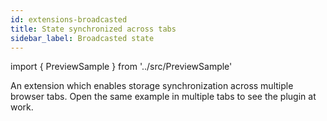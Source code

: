 ```yaml
---
id: extensions-broadcasted
title: State synchronized across tabs
sidebar_label: Broadcasted state
---
```


import { PreviewSample } from '../src/PreviewSample'

An extension which enables storage synchronization across multiple browser tabs.
Open the same example in multiple tabs to see the plugin at work.

<PreviewSample example="plugin-broadcasted" />